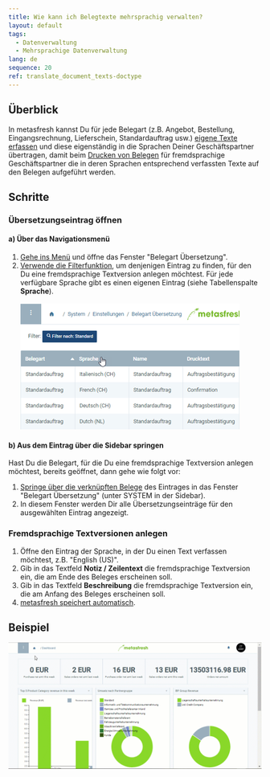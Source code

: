 ```yaml
---
title: Wie kann ich Belegtexte mehrsprachig verwalten?
layout: default
tags:
  - Datenverwaltung
  - Mehrsprachige Datenverwaltung
lang: de
sequence: 20
ref: translate_document_texts-doctype
---
```


## Überblick
In metasfresh kannst Du für jede Belegart (z.B. Angebot, Bestellung, Eingangsrechnung, Lieferschein, Standardauftrag usw.) [eigene Texte erfassen](Text_auf_Belege_drucken-Belegart) und diese eigenständig in die Sprachen Deiner Geschäftspartner übertragen, damit beim [Drucken von Belegen](PDFVorschau) für fremdsprachige Geschäftspartner die in deren Sprachen entsprechend verfassten Texte auf den Belegen aufgeführt werden.

## Schritte

### Übersetzungseintrag öffnen

#### a) Über das Navigationsmenü
1. [Gehe ins Menü](Menu) und öffne das Fenster "Belegart Übersetzung".
1. [Verwende die Filterfunktion](Filterfunktion), um denjenigen Eintrag zu finden, für den Du eine fremdsprachige Textversion anlegen möchtest. Für jede verfügbare Sprache gibt es einen eigenen Eintrag (siehe Tabellenspalte **Sprache**).<br><br>![](assets/Belegart_Uebersetzung_Sprachen.png)

#### b) Aus dem Eintrag über die Sidebar springen
Hast Du die Belegart, für die Du eine fremdsprachige Textversion anlegen möchtest, bereits geöffnet, dann gehe wie folgt vor:

1. [Springe über die verknüpften Belege](SpringezuBelegen) des Eintrages in das Fenster "Belegart Übersetzung" (unter SYSTEM in der Sidebar).
1. In diesem Fenster werden Dir alle Übersetzungseinträge für den ausgewählten Eintrag angezeigt.

### Fremdsprachige Textversionen anlegen
1. Öffne den Eintrag der Sprache, in der Du einen Text verfassen möchtest, z.B. "English (US)".
1. Gib in das Textfeld **Notiz / Zeilentext** die fremdsprachige Textversion ein, die am Ende des Beleges erscheinen soll.
1. Gib in das Textfeld **Beschreibung** die fremdsprachige Textversion ein, die am Anfang des Beleges erscheinen soll.
1. [metasfresh speichert automatisch](Speicheranzeige).

## Beispiel
![](assets/Belegtexte_uebersetzen-Belegart.gif)
